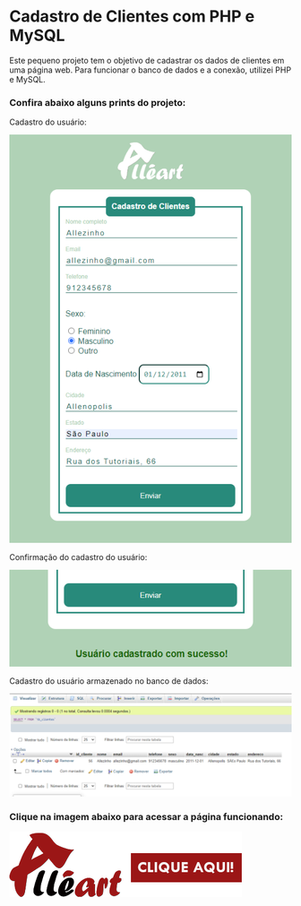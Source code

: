 # Cadastro de Clientes com PHP e MySQL

Este pequeno projeto tem o objetivo de cadastrar os dados de clientes em uma página web. Para funcionar o banco de dados e a conexão, utilizei PHP e MySQL.

<h3>Confira abaixo alguns prints do projeto:</h3>

Cadastro do usuário:

<img src = "https://github.com/allesantos/allesantos/blob/main/imagens/form-cad-ex1.png">

Confirmação do cadastro do usuário:

<img src = "https://github.com/allesantos/allesantos/blob/main/imagens/form-cad-ex2.png">

Cadastro do usuário armazenado no banco de dados:

<img src = "https://github.com/allesantos/allesantos/blob/main/imagens/form-cad-ex3.png">

<h3>Clique na imagem abaixo para acessar a página funcionando:</h3>

[![texto](https://github.com/allesantos/allesantos/blob/main/imagens/cliqueaqui2.png)](http://alleform.000.pe/ "texto")


